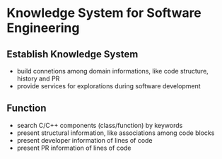 # Knowledge System for Software Engineering

## Establish Knowledge System
- build connetions among domain informations, like code structure, history and PR
- provide services for explorations during software development

## Function
- search C/C++ components (class/function) by keywords
- present structural information, like associations among code blocks   
- present developer information of lines of code
- present PR information of lines of code
